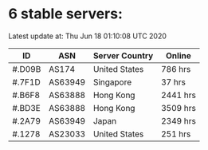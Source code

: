 # 6 stable servers:

Latest update at: Thu Jun 18 01:10:08 UTC 2020

| ID | ASN | Server Country | Online |
| -- | --- | -------------- | ------ |
| #.D09B | AS174 | United States | 786 hrs |
| #.7F1D | AS63949 | Singapore | 37 hrs |
| #.B6F8 | AS63888 | Hong Kong | 2441 hrs |
| #.BD3E | AS63888 | Hong Kong | 3509 hrs |
| #.2A79 | AS63949 | Japan | 2349 hrs |
| #.1278 | AS23033 | United States | 251 hrs |

